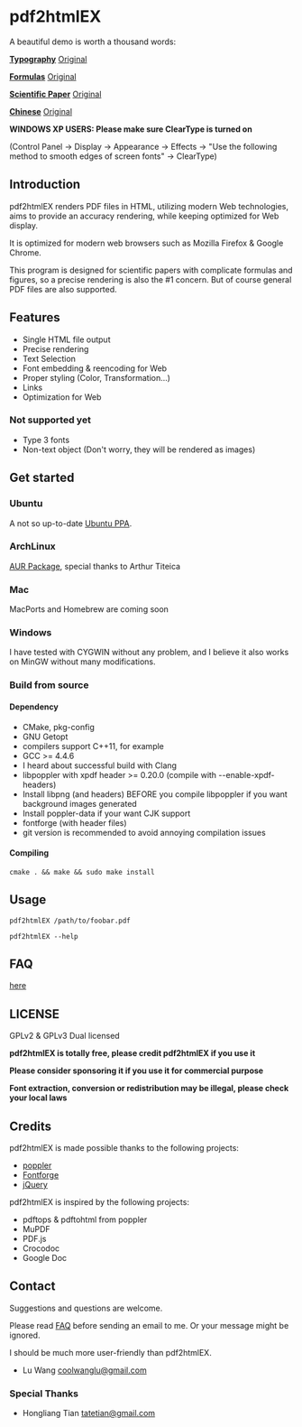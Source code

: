# pdf2html**EX**

A beautiful demo is worth a thousand words:

[**Typography**](http://coolwanglu.github.com/pdf2htmlEX/demo/geneve.html) [Original](https://github.com/raphink/geneve_1564/raw/master/geneve_1564.pdf)

[**Formulas**](http://coolwanglu.github.com/pdf2htmlEX/demo/cheat.html) [Original](http://www.tug.org/texshowcase/cheat.pdf)

[**Scientific Paper**](http://coolwanglu.github.com/pdf2htmlEX/demo/demo.html) [Original](http://citeseerx.ist.psu.edu/viewdoc/download?doi=10.1.1.148.349&rep=rep1&type=pdf)

[**Chinese**](http://coolwanglu.github.com/pdf2htmlEX/demo/chn.html) [Original](http://files.cnblogs.com/phphuaibei/git%E6%90%AD%E5%BB%BA.pdf)


**WINDOWS XP USERS: Please make sure ClearType is turned on** 

(Control Panel -> Display -> Appearance -> Effects -> "Use the following method to smooth edges of screen fonts" -> ClearType)

## Introduction

pdf2htmlEX renders PDF files in HTML, utilizing modern Web technologies, aims to provide an accuracy rendering, while keeping optimized for Web display.

It is optimized for modern web browsers such as Mozilla Firefox & Google Chrome.

This program is designed for scientific papers with complicate formulas and figures, so a precise rendering is also the #1 concern. But of course general PDF files are also supported.

## Features

* Single HTML file output 
* Precise rendering 
* Text Selection
* Font embedding & reencoding for Web
* Proper styling (Color, Transformation...)
* Links
* Optimization for Web 

### Not supported yet

* Type 3 fonts
* Non-text object (Don't worry, they will be rendered as images)

## Get started

### Ubuntu 

A not so up-to-date [Ubuntu PPA](https://launchpad.net/~coolwanglu/+archive/pdf2htmlex).

### ArchLinux

[AUR Package](https://aur.archlinux.org/packages.php?ID=62426), special thanks to Arthur Titeica

### Mac

MacPorts and Homebrew are coming soon

### Windows

I have tested with CYGWIN without any problem, and I believe it also works on MinGW without many modifications.

### Build from source

#### Dependency

* CMake, pkg-config
* GNU Getopt
* compilers support C++11, for example
 * GCC >= 4.4.6
 * I heard about successful build with Clang 
* libpoppler with xpdf header >= 0.20.0 (compile with --enable-xpdf-headers)
 * Install libpng (and headers) BEFORE you compile libpoppler if you want background images generated
 * Install poppler-data if your want CJK support
* fontforge (with header files)
 * git version is recommended to avoid annoying compilation issues

#### Compiling

    cmake . && make && sudo make install

## Usage

    pdf2htmlEX /path/to/foobar.pdf

    pdf2htmlEX --help

## FAQ

[here](https://github.com/coolwanglu/pdf2htmlEX/wiki/FAQ)

## LICENSE

GPLv2 & GPLv3 Dual licensed

**pdf2htmlEX is totally free, please credit pdf2htmlEX if you use it**

**Please consider sponsoring it if you use it for commercial purpose**

**Font extraction, conversion or redistribution may be illegal, please check your local laws**

## Credits

pdf2htmlEX is made possible thanks to the following projects:

* [poppler](http://poppler.freedesktop.org/)
* [Fontforge](http://fontforge.org/)
* [jQuery](http://jquery.com/)

pdf2htmlEX is inspired by the following projects:

* pdftops & pdftohtml from poppler 
* MuPDF
* PDF.js
* Crocodoc
* Google Doc

## Contact

Suggestions and questions are welcome. 

Please read [FAQ](https://github.com/coolwanglu/pdf2htmlEX/wiki/FAQ) before sending an email to me. Or your message might be ignored.

I should be much more user-friendly than pdf2htmlEX.

* Lu Wang <coolwanglu@gmail.com>

### Special Thanks

* Hongliang Tian <tatetian@gmail.com>

